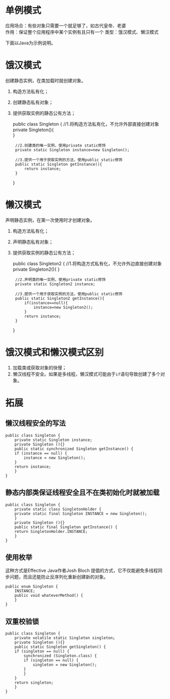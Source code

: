 单例模式
==========
应用场合：有些对象只需要一个就足够了，如古代皇帝、老婆  
作用：保证整个应用程序中某个实例有且只有一个
类型：饿汉模式、懒汉模式

下面以Java为示例说明。

# 饿汉模式
创建静态实例，在类加载时就创建对象。

1. 构造方法私有化；
2. 创建静态私有对象；
3. 提供获取实例的静态公有方法；

	public class Singleton {
		//1.将构造方法私有化，不允许外部直接创建对象
		private Singleton(){		
		}
		
		//2.创建类的唯一实例，使用private static修饰
		private static Singleton instance=new Singleton();
		
		//3.提供一个用于获取实例的方法，使用public static修饰
		public static Singleton getInstance(){
			return instance;
		}
	}

# 懒汉模式
声明静态实例，在第一次使用时才创建对象。

1. 构造方法私有化；
2. 声明静态私有对象；
3. 提供获取实例的静态公有方法；

	public class Singleton2 {
		//1.将构造方式私有化，不允许外边直接创建对象
		private Singleton2(){
		}
		
		//2.声明类的唯一实例，使用private static修饰
		private static Singleton2 instance;
		
		//3.提供一个用于获取实例的方法，使用public static修饰
		public static Singleton2 getInstance(){
			if(instance==null){
				instance=new Singleton2();
			}
			return instance;
		}
	}

# 饿汉模式和懒汉模式区别
1. 加载类或获取对象的快慢；
2. 懒汉线程不安全。如果是多线程，懒汉模式可能由于`if`语句导致创建了多个对象。

# 拓展

## 懒汉线程安全的写法

	public class Singleton {
	    private static Singleton instance;
	    private Singleton (){}
	    public static synchronized Singleton getInstance() {
		if (instance == null) {
		    instance = new Singleton();
		}
		return instance;
	    }
	}

## 静态内部类保证线程安全且不在类初始化时就被加载

	public class Singleton {
	    private static class SingletonHolder {
		private static final Singleton INSTANCE = new Singleton();
	    }
	    private Singleton (){}
	    public static final Singleton getInstance() {
		return SingletonHolder.INSTANCE;
	    }
	}

## 使用枚举
这种方式是Effective Java作者Josh Bloch 提倡的方式，它不仅能避免多线程同步问题，而且还能防止反序列化重新创建新的对象。

	public enum Singleton {
	    INSTANCE;
	    public void whateverMethod() {
	    }
	}

## 双重校验锁

	public class Singleton {
	    private volatile static Singleton singleton;
	    private Singleton (){}
	    public static Singleton getSingleton() {
		if (singleton == null) {
		    synchronized (Singleton.class) {
			if (singleton == null) {
			    singleton = new Singleton();
			}
		    }
		}
		return singleton;
	    }
	}
